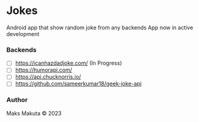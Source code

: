 # Jokes

Android app that show random joke from any backends 
App now in active development

### Backends

 - [ ] https://icanhazdadjoke.com/ (In Progress)
 - [ ] https://humorapi.com/
 - [ ] https://api.chucknorris.io/
 - [ ] https://github.com/sameerkumar18/geek-joke-api

### Author

 Maks Makuta © 2023